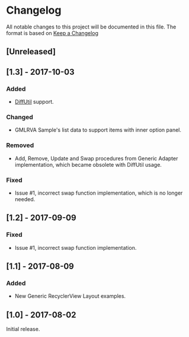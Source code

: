 # Changelog
All notable changes to this project will be documented in this file.
The format is based on [Keep a Changelog](http://keepachangelog.com/en/1.0.0/)

## [Unreleased]

## [1.3] - 2017-10-03
### Added
- [DiffUtil](https://developer.android.com/reference/android/support/v7/util/DiffUtil.html) support.

### Changed
- GMLRVA Sample's list data to support items with inner option panel.

### Removed
- Add, Remove, Update and Swap procedures from Generic Adapter implementation, which became obsolete with DiffUtil
usage.

### Fixed
- Issue #1, incorrect swap function implementation, which is no longer needed.

## [1.2] - 2017-09-09
### Fixed
- Issue #1, incorrect swap function implementation.

## [1.1] - 2017-08-09
### Added
- New Generic RecyclerView Layout examples.

## [1.0] - 2017-08-02

Initial release.